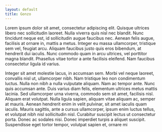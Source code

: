```yaml
---
layout: default
title: Gonzo
---
```


Lorem ipsum dolor sit amet, consectetur adipiscing elit. Quisque ultrices libero nec sollicitudin laoreet. Nulla viverra quis nisl nec blandit. Nunc tincidunt neque est, id sollicitudin augue faucibus nec. Aenean felis augue, facilisis at ornare in, mattis a metus. Integer eu massa ullamcorper, tristique sem vel, feugiat arcu. Aliquam faucibus justo quis eros bibendum, at hendrerit dui iaculis. Nunc commodo quam in arcu ultrices, vel porttitor magna blandit. Phasellus vitae tortor a ante facilisis eleifend. Nam faucibus consectetur ligula id varius.

Integer sit amet molestie lacus, in accumsan sem. Morbi vel neque laoreet, convallis nisl ut, ullamcorper nibh. Nam tristique leo non condimentum luctus. Nulla non nibh a nulla vulputate aliquam. Nam ac tempor ante. Nunc quis accumsan ante. Duis varius diam felis, elementum ultrices metus mattis lacinia. Sed ullamcorper urna viverra, commodo sem sit amet, facilisis nisl. Aliquam erat volutpat. Nulla ligula sapien, aliquam vitae aliquam ac, semper at mauris. Aenean hendrerit enim in velit pulvinar, sit amet iaculis quam iaculis. Mauris sagittis, ante a cursus ullamcorper, ipsum enim luctus tellus, et volutpat nibh nisl sollicitudin nisl. Curabitur suscipit lectus ut consectetur porta. Donec ac sodales nisi. Donec imperdiet turpis a aliquet suscipit. Suspendisse eget tortor tempor, volutpat sapien et, ornare mi